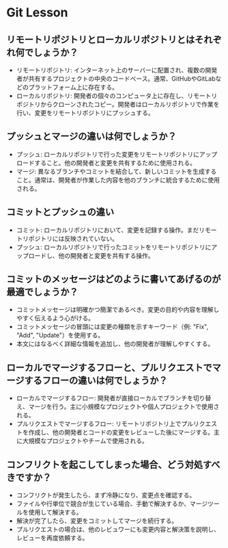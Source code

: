 # Git Lesson
## リモートリポジトリとローカルリポジトリとはそれぞれ何でしょうか？
- リモートリポジトリ: インターネット上のサーバーに配置され、複数の開発者が共有するプロジェクトの中央のコードベース。通常、GitHubやGitLabなどのプラットフォーム上に存在する。
- ローカルリポジトリ: 開発者の個々のコンピュータ上に存在し、リモートリポジトリからクローンされたコピー。開発者はローカルリポジトリで作業を行い、変更をリモートリポジトリにプッシュする。

## プッシュとマージの違いは何でしょうか？
- プッシュ: ローカルリポジトリで行った変更をリモートリポジトリにアップロードすること。他の開発者と変更を共有するために使用される。
- マージ: 異なるブランチやコミットを結合して、新しいコミットを生成すること。通常は、開発者が作業した内容を他のブランチに統合するために使用される。

## コミットとプッシュの違い
- コミット: ローカルリポジトリにおいて、変更を記録する操作。まだリモートリポジトリには反映されていない。
- プッシュ: ローカルリポジトリで行ったコミットをリモートリポジトリにアップロードし、他の開発者と変更を共有する操作。

## コミットのメッセージはどのように書いてあげるのが最適でしょうか？
- コミットメッセージは明確かつ簡潔であるべき。変更の目的や内容を理解しやすく伝えるよう心がける。
- コミットメッセージの冒頭には変更の種類を示すキーワード（例: "Fix", "Add", "Update"）を使用する。
- 本文にはなるべく詳細な情報を追加し、他の開発者が理解しやすくする。

## ローカルでマージするフローと、プルリクエストでマージするフローの違いは何でしょうか？
- ローカルでマージするフロー: 開発者が直接ローカルでブランチを切り替え、マージを行う。主に小規模なプロジェクトや個人プロジェクトで使用される。
- プルリクエストでマージするフロー: リモートリポジトリ上でプルリクエストを作成し、他の開発者とコードの変更をレビューした後にマージする。主に大規模なプロジェクトやチームで使用される。

## コンフリクトを起こしてしまった場合、どう対処すべきですか？
- コンフリクトが発生したら、まず冷静になり、変更点を確認する。
- ファイルや行単位で競合が生じている場合、手動で解決するか、マージツールを使用して解決する。
- 解決が完了したら、変更をコミットしてマージを続行する。
- プルリクエストの場合は、他のレビュワーにも変更内容と解決策を説明し、レビューを再度依頼する。